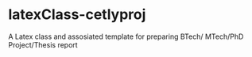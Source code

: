 # latexClass-cetlyproj
A Latex class and assosiated template for preparing BTech/ MTech/PhD Project/Thesis report 
